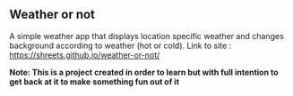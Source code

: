 ## Weather or not
A simple weather app that displays location specific weather and changes background according to weather (hot or cold).
Link to site : https://shreets.github.io/weather-or-not/

**Note: This is a project created in order to learn but with full intention to get back at it to make something fun out of it**
